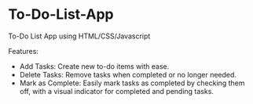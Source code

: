 # To-Do-List-App
To-Do List App using HTML/CSS/Javascript

Features:
- Add Tasks: Create new to-do items with ease.
- Delete Tasks: Remove tasks when completed or no longer needed.
- Mark as Complete: Easily mark tasks as completed by checking them off, with a visual indicator for completed and pending tasks.
